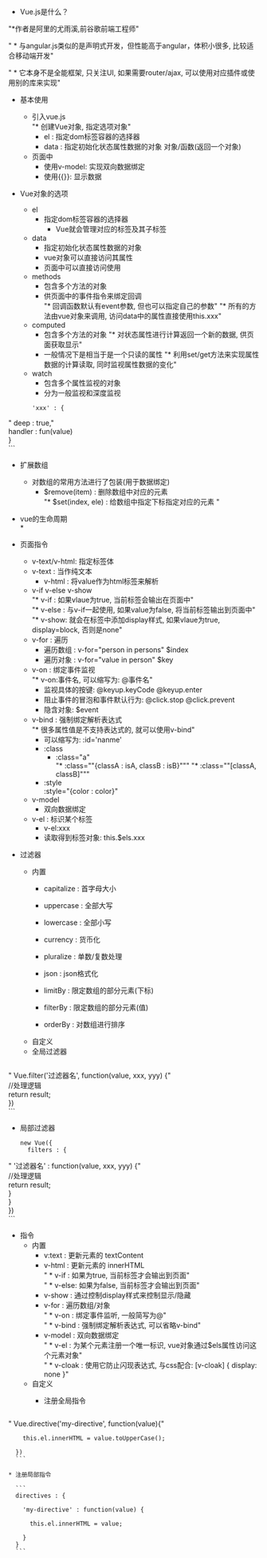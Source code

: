 * Vue.js是什么？

"*作者是阿里的尤雨溪,前谷歌前端工程师"	

"  * 与angular.js类似的是声明式开发，但性能高于angular，体积小很多, 比较适合移动端开发"	

"  * 它本身不是全能框架, 只关注UI, 如果需要router/ajax, 可以使用对应插件或使用别的库来实现"			
  			
* 基本使用			
	* 引入vue.js		
	"* 创建Vue对象, 指定选项对象"		
		* el : 指定dom标签容器的选择器	
		* data : 指定初始化状态属性数据的对象	
		        对象/函数(返回一个对象)	
	* 页面中		
		* 使用v-model: 实现双向数据绑定	
		* 使用{{}}: 显示数据	
			
* Vue对象的选项			
	* el		
	  * 指定dom标签容器的选择器		
		* Vue就会管理对应的标签及其子标签	
	* data		
		* 指定初始化状态属性数据的对象	
		* vue对象可以直接访问其属性	
		* 页面中可以直接访问使用	
	* methods		
		* 包含多个方法的对象	
		* 供页面中的事件指令来绑定回调	
		"* 回调函数默认有event参数, 但也可以指定自己的参数"	
		"* 所有的方法由vue对象来调用, 访问data中的属性直接使用this.xxx"	
	* computed		
		* 包含多个方法的对象	
		"* 对状态属性进行计算返回一个新的数据, 供页面获取显示"	
		* 一般情况下是相当于是一个只读的属性	
		"* 利用set/get方法来实现属性数据的计算读取, 同时监视属性数据的变化"	
	* watch		
		* 包含多个属性监视的对象	
		* 分为一般监视和深度监视	
      ```			
      'xxx' : {			
"        deep : true,"			
        handler : fun(value)			
      }			
      ```			
			
* 扩展数组			
  * 对数组的常用方法进行了包装(用于数据绑定)			
	* $remove(item) : 删除数组中对应的元素		
	"* $set(index, ele) : 给数组中指定下标指定对应的元素 "		
			
* vue的生命周期			
  * 			
			
			
* 页面指令			
	* v-text/v-html: 指定标签体		
    * v-text : 当作纯文本			
		* v-html : 将value作为html标签来解析	
	* v-if v-else v-show		
		"* v-if : 如果vlaue为true, 当前标签会输出在页面中"	
		"* v-else : 与v-if一起使用, 如果value为false, 将当前标签输出到页面中"	
		"* v-show: 就会在标签中添加display样式, 如果vlaue为true, display=block, 否则是none"	
	* v-for : 遍历		
		* 遍历数组 : v-for="person in persons"   $index	
		* 遍历对象 : v-for="value in person"   $key	
	* v-on : 绑定事件监视		
		"* v-on:事件名, 可以缩写为: @事件名"	
		* 监视具体的按键: @keyup.keyCode   @keyup.enter	
		* 阻止事件的冒泡和事件默认行为: @click.stop   @click.prevent	
		* 隐含对象: $event	
	* v-bind : 强制绑定解析表达式  		
		"* 很多属性值是不支持表达式的, 就可以使用v-bind"	
		* 可以缩写为:  :id='nanme'	
		* :class	
		  * :class="a"	
			"* :class=""{classA : isA, classB : isB}"""
			"* :class=""[classA, classB]"""
		* :style	
			:style="{color : color}"
	* v-model		
		* 双向数据绑定	
	* v-el : 标识某个标签		
		* v-el:xxx	
		* 读取得到标签对象: this.$els.xxx	
			
* 过滤器			
  * 内置			
    * capitalize : 首字母大小			
    * uppercase : 全部大写			
    * lowercase : 全部小写			
    * currency : 货币化			
    * pluralize : 单数/复数处理			
    * json : json格式化			
			
    * limitBy : 限定数组的部分元素(下标)			
    * filterBy : 限定数组的部分元素(值)			
    * orderBy : 对数组进行排序			
  * 自定义			
  * 全局过滤器			
    ```			
"    Vue.filter('过滤器名', function(value, xxx, yyy) {"			
      //处理逻辑			
      return result;			
    })			
    ```			
  * 局部过滤器			
    ```			
    new Vue({			
      filters : {			
"        '过滤器名' : function(value, xxx, yyy) {"			
            //处理逻辑			
            return result;			
        }			
      }			
    })			
    ```			
* 指令			
  * 内置			
    * v:text : 更新元素的 textContent			
    * v-html : 更新元素的 innerHTML			
"    * v-if : 如果为true, 当前标签才会输出到页面"			
"    * v-else: 如果为false, 当前标签才会输出到页面"			
    * v-show : 通过控制display样式来控制显示/隐藏			
    * v-for : 遍历数组/对象			
"    * v-on : 绑定事件监听, 一般简写为@"			
"    * v-bind : 强制绑定解析表达式, 可以省略v-bind"			
    * v-model : 双向数据绑定			
"    * v-el : 为某个元素注册一个唯一标识, vue对象通过$els属性访问这个元素对象"			
"    * v-cloak : 使用它防止闪现表达式, 与css配合: [v-cloak] { display: none }"			
  * 自定义			
    * 注册全局指令	
    
      ```			
"      Vue.directive('my-directive', function(value){"	

        this.el.innerHTML = value.toUpperCase();
	
      })			
      ```	
      
    * 注册局部指令	
    
      ```			
      directives : {	
      
        'my-directive' : function(value) {
	
          this.el.innerHTML = value;	
	  
        }			
      }			
      ```			
